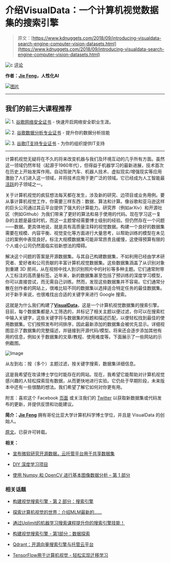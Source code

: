 # 介绍VisualData：一个计算机视觉数据集的搜索引擎

> 原文：[https://www.kdnuggets.com/2018/09/introducing-visualdata-search-engine-computer-vision-datasets.html](https://www.kdnuggets.com/2018/09/introducing-visualdata-search-engine-computer-vision-datasets.html)

![c](../Images/3d9c022da2d331bb56691a9617b91b90.png) [评论](#comments)

**作者：[Jie Feng](http://www.jiefeng.org)，人性化AI**

[![图片](../Images/cc9b2be1d91a31e749bc31423776af4b.png)](http://www.visualdata.io/)

* * *

## 我们的前三大课程推荐

![](../Images/0244c01ba9267c002ef39d4907e0b8fb.png) 1\. [谷歌网络安全证书](https://www.kdnuggets.com/google-cybersecurity) - 快速开启网络安全职业生涯。

![](../Images/e225c49c3c91745821c8c0368bf04711.png) 2\. [谷歌数据分析专业证书](https://www.kdnuggets.com/google-data-analytics) - 提升你的数据分析技能

![](../Images/0244c01ba9267c002ef39d4907e0b8fb.png) 3\. [谷歌IT支持专业证书](https://www.kdnuggets.com/google-itsupport) - 为你的组织提供IT支持

* * *

计算机视觉无疑将在不久的将来改变机器与我们及环境互动的几乎所有方面。虽然这一领域仍然年轻（起源于1960年代），但得益于机器学习的最新进展，技术首次在历史上开始发挥作用。自动驾驶汽车、机器人技术、虚拟现实/增强现实等应用激励了人们进入这一领域，并将技术应用于更广泛的领域。它已经成为人工智能最[活跃](https://medium.com/iotforall/visual-data-and-the-killer-app-for-ai-5cfaf71db66a)的子领域之一。

关于计算机视觉的疯狂想法每天都在发生，涉及新的研究、边项目或业务用例。要从事计算机视觉工作，你需要三样东西：数据、算法和计算。像谷歌和亚马逊这样的巨头公司通过其云平台提供了强大的计算能力。研究界（例如arXiv）和开源社区（例如Github）为我们带来了更好的算法和易于使用的代码。现在学习这一复杂的主题是最佳时机，而这一主题曾经需要博士级别的经验。但仍然存在一个问题——数据。更具体地说，就是具有高质量注释的视觉数据。构建一个良好的数据集需要在规模、内容平衡、视觉变化等方面进行大量思考，以帮助训练的模型在未见过的案例中表现良好。标注大规模数据集可能非常昂贵且缓慢，这使得预算有限的个人或小公司仍然面临实验新想法的障碍。

解决这个问题的答案是开源数据集。与其自己构建数据集，不如利用已经由学术研究者、爱好者和公司贡献的丰富计算机视觉数据集。这些数据集涵盖了从识别对象到重建 3D 房间，从在视频中找人到识别照片中的衬衫等多种主题。它们通常附带人工标注的高质量标签。近年来，新的数据集甚至包括了预训练的深度学习模型，你可以直接尝试，而无需自己训练。然而，发现这些数据集并不容易。它们通常分散在创作者的网站上，很难比较不同的数据集以选择适合特定任务的最佳数据集。对于新手来说，也很难找出合适的关键字来进行 Google 搜索。

这就是为什么我们构建了[**VisualData**](http://www.visualdata.io/)，这是一个计算机视觉数据集的搜索引擎。目前，每个数据集都是人工筛选的，并标记了相关主题以便过滤，你可以在搜索栏中输入关键字，这些关键字将与数据集的标题和描述匹配，以便轻松找到最佳的使用数据集。它们按照发布时间排序，因此最新添加的数据集会被优先显示。详细视图显示了数据集的完整描述，并链接到开源代码/模型。将来还会逐步添加其他有用的信息，例如关于数据集的文章/教程、使用难度等。下面展示了一些网站的示例截图。

![Image](../Images/9f148fefd01d8ccd97bff4182bc43310.png)

从左到右：按（多个）主题过滤，按关键字搜索，数据集详细信息。

这是我希望在攻读博士学位时能存在的网站。现在，我希望它能帮助对计算机视觉感兴趣的人轻松探索现有数据，从而更快地进行实验。它仍处于早期阶段，未来版本中还有一些很酷的想法。我们希望了解它如何对你更有用。

附言：喜欢这个 Facebook [页面](https://www.facebook.com/visualdataio/) 或关注我们的 [Twitter](https://www.twitter.com/visualdataio) 以获取新数据集或代码发布的更新，并提供反馈和功能建议。

**简介：[Jie Feng](https://twitter.com/flyfengjie)** 拥有哥伦比亚大学计算机科学博士学位，并且是 VisualData 的创始人。

[原文](https://medium.com/@jiefeng/introducing-visualdata-eaadc87b4afc)。已获许可转载。

**相关：**

+   [宣布微软研究开源数据，云托管平台用于共享数据集](/2018/06/microsoft-research-open-data.html)

+   [DIY 深度学习项目](/2018/06/diy-deep-learning-projects.html)

+   [使用 Numpy 和 OpenCV 进行基本图像数据分析 – 第 1 部分](/2018/07/basic-image-data-analysis-numpy-opencv-p1.html)

### 相关话题

+   [构建视觉搜索引擎 - 第 2 部分：搜索引擎](https://www.kdnuggets.com/2022/02/building-visual-search-engine-part-2.html)

+   [探索计算机视觉的世界：介绍MLM最新的……](https://www.kdnuggets.com/2024/01/mlm-discover-the-world-of-computer-vision-ebook)

+   [通过Uplimit的机器学习搜索课程提升你的搜索引擎技能！](https://www.kdnuggets.com/2023/10/uplimit-elevate-your-search-engine-skills-search-with-ml-course)

+   [构建视觉搜索引擎 - 第1部分：数据探索](https://www.kdnuggets.com/2022/02/building-visual-search-engine-part-1.html)

+   [Qdrant：开源向量搜索引擎与托管云平台](https://www.kdnuggets.com/2023/02/qdrant-open-source-vector-search-engine-managed-cloud-platform.html)

+   [TensorFlow用于计算机视觉 - 轻松实现迁移学习](https://www.kdnuggets.com/2022/01/tensorflow-computer-vision-transfer-learning-made-easy.html)
